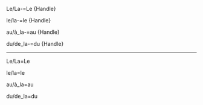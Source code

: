 Le/La-=Le {Handle}

le/la-=le {Handle}

au/à_la-=au {Handle}

du/de_la-=du {Handle}

-----------------
Le/La=Le

le/la=le

au/à_la=au

du/de_la=du